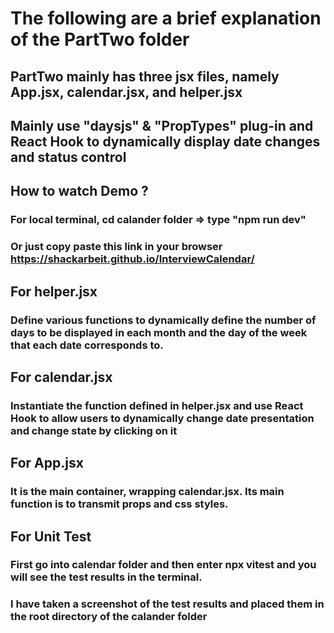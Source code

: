 # The following are a brief explanation of the PartTwo folder
## PartTwo mainly has three jsx files, namely App.jsx, calendar.jsx, and helper.jsx
## Mainly use "daysjs" & "PropTypes" plug-in and React Hook to dynamically display date changes and status control

## How to watch Demo ?
### For local terminal, cd calander folder => type "npm run dev"
### Or just copy paste this link in your browser **https://shackarbeit.github.io/InterviewCalendar/** 

## For helper.jsx
### Define various functions to dynamically define the number of days to be displayed in each month and the day of the week that each date corresponds to.

## For calendar.jsx
### Instantiate the function defined in helper.jsx and use React Hook to allow users to dynamically change date presentation and change state by clicking on it

## For App.jsx
### It is the main container, wrapping calendar.jsx. Its main function is to transmit props and css styles.

## For Unit Test
### First go into calendar folder and then enter **npx vitest** and you will see the test results in the terminal.
### I have taken a screenshot of the test results and placed them in the root directory of the calander folder


